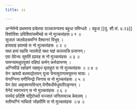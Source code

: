 ```yaml
---
title: ३३

---
```

अग्नेर्मन्वे प्रथमस्य प्रचेतसः पाञ्चजन्यस्य बहुधा यमिन्धते । वहुधा [[तु. शौ.सं. ४.२३]]  
विशोविशः प्रविशिवांसमीमहे स नो मुञ्चत्वंहसः॥ १ ॥  
सुजातं जातवेदसमग्निं वैश्वानरं विभुम् ।  
हव्यवाहं हवामहे स नो मुञ्चत्वंहसः ॥ २ ॥  
यथा हव्यं वहसि जातवेदो यथा यज्ञं कल्पयसि प्रजानन्।  
एवा देवेभ्यः सुमतिं ह्यावह स नो मुञ्चत्वंहसः ॥ ३ ॥  
यामन्यामन्नुपयुक्तं वहिष्ठं कर्मन् कर्मन्नाभगम् ।  
अग्निमीडे रक्षोहणं यज्ञवृधं घृताहुतं स नो मुञ्चत्वंहसः ॥ ॥ ४ ॥  
येन ऋषयो बलमद्योतयन् युजा येनासुराणामयुवन्त मायाः ।  
येनाग्निना पणीनिन्द्रो जिगाय स नो मुञ्चत्वंहसः ॥ ५ ॥  
येन देवा अमृतमन्वविन्दन् येनौषधीर्मधुमतीरकृण्वन् ।  
येनेदं स्वराभरन् स नो मुञ्चत्वंहसः ॥ ६ ॥  
यस्येदं प्रदिशि यद्विरोचते यज्जातं जनितव्यञ्च केवलम् ।  
स्तौम्यग्निं नाथितो जोहवीमि स नो मुञ्चत्वंहसः ॥ ७ ॥  
  